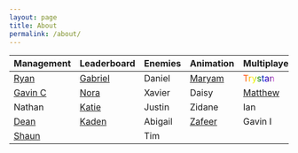 ```yaml
---
layout: page
title: About
permalink: /about/
---
```


<body>
    <table class="table">
        <thead>
            <tr>
                <th>Management</th>
                <th>Leaderboard</th>
                <th>Enemies</th>
                <th>Animation</th>
                <th>Multiplayer</th>
            </tr>
        </thead>
        <tbody>
            <tr>
                <td><a href="https://ryann96.github.io/NewRepository2/">Ryan</a></td>
                <td><a href="https://gabriel-gravin.github.io/Gabbb/">Gabriel</a></td>
                <td>Daniel</td>
                <td><a href = "https://maryamabdul-aziz.github.io/student2/">Maryam</a></td>
                <td><a style="background-image: linear-gradient(to right, red,orange,yellow,green,blue,indigo,violet); -webkit-background-clip: text; -webkit-text-fill-color: transparent;" href = "https://trystan-schmits.github.io/game_levels_mp/index">Trystan</a></td>
            </tr>
            <tr>
                <td><a href="https://gavincopley.github.io/testing/">Gavin C</a></td>
                <td><a href="https://noratheturtle.github.io/code/">Nora</a></td>
                <td>Xavier</td>
                <td>Daisy</td>
                <td><a href="https://matthewborabo.github.io/student2.0/">Matthew</a></td>
            </tr>
            <tr>
                <td>Nathan</td>
                <td><a href="https://katiek27.github.io/finaltwo/">Katie</a></td>
                <td>Justin</td>
                <td>Zidane</td>
                <td>Ian</td>
            </tr>
            <tr>
                <td><a href="https://deanphillips24.github.io/csse2_individual/">Dean</a></td>
                <td><a href="https://whoskaden.github.io/Kaddd/">Kaden</a></td>
                <td>Abigail</td>
                <td><a href="https://zafeera123.github.io/Personal2/">Zafeer</a></td>
                <td>Gavin I</td>
            </tr>
            <tr>
                <td><a href="https://shaunli8.github.io/portfolio/">Shaun</a></td>
                <td></td>
                <td>Tim</td>
                <td></td>
                <td></td>
            </tr>
        </tbody>
    </table>
</body>
